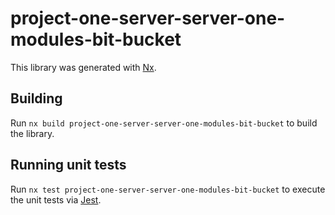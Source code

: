 # project-one-server-server-one-modules-bit-bucket

This library was generated with [Nx](https://nx.dev).

## Building

Run `nx build project-one-server-server-one-modules-bit-bucket` to build the library.

## Running unit tests

Run `nx test project-one-server-server-one-modules-bit-bucket` to execute the unit tests via [Jest](https://jestjs.io).
